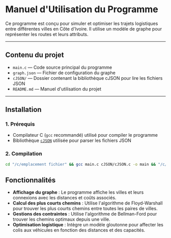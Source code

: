 # Manuel d'Utilisation du Programme

Ce programme est conçu pour simuler et optimiser les trajets logistiques entre différentes villes en Côte d'Ivoire. Il utilise un modèle de graphe pour représenter les routes et leurs attributs.

---

## Contenu du projet

- `main.c` — Code source principal du programme
- `graph.json` — Fichier de configuration du graphe
- `cJSON/` — Dossier contenant la bibliothèque cJSON pour lire les fichiers JSON
- `README.md` — Manuel d'utilisation du projet

---

## Installation

### 1. Prérequis

- Compilateur C (`gcc` recommandé) utilisé pour compiler le programme
- Bibliothèque [`cJSON`](https://github.com/DaveGamble/cJSON) utilisée pour parser les fichiers JSON

### 2. Compilation

```bash
cd "/c/emplacement fichier" && gcc main.c cJSON/cJSON.c -o main && "/c/emplacement fichier"main
```

## Fonctionnalités

- **Affichage du graphe** : Le programme affiche les villes et leurs connexions avec les distances et coûts associés.
- **Calcul des plus courts chemins** : Utilise l'algorithme de Floyd-Warshall pour trouver les plus courts chemins entre toutes les paires de villes.
- **Gestions des contraintes** : Utilise l'algorithme de Bellman-Ford pour trouver les chemins optimaux depuis une ville.
- **Optimisation logistique** : Intègre un modèle gloutonne pour affecter les colis aux véhicules en fonction des distances et des capacités.
